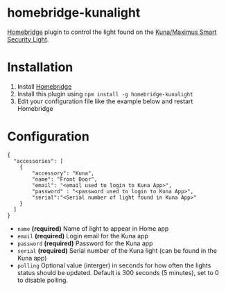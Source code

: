 # homebridge-kunalight

[Homebridge](https://github.com/nfarina/homebridge) plugin to control the light found on the [Kuna/Maximus Smart Security Light](https://getkuna.com).

# Installation
1. Install [Homebridge](https://github.com/nfarina/homebridge#installation)
2. Install this plugin using `npm install -g homebridge-kunalight`
3. Edit your configuration file like the example below and restart Homebridge

# Configuration
```
{
  "accessories": [
    {
        "accessory": "Kuna",
        "name": "Front Door",
        "email": "<email used to login to Kuna App>",
        "password" : "<password used to login to Kuna App>",
        "serial":"<Serial number of light found in Kuna App>"
    }
  ]
}
```

* ```name``` __(required)__ Name of light to appear in Home app
* ```email``` __(required)__ Login email for the Kuna app
* ```password``` __(required)__ Password for the Kuna app
* ```serial``` __(required)__ Serial number of the Kuna light (can be found in the Kuna app)
* ```polling``` Optional value (interger) in seconds for how often the lights status should be updated. Default is 300 seconds (5 minutes), set to 0 to disable polling.
